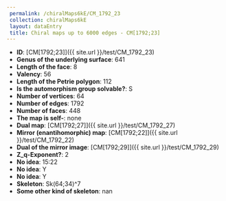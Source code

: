 ```yaml
--- 
 permalink: /chiralMaps6kE/CM_1792_23 
 collection: chiralMaps6kE
 layout: dataEntry
 title: Chiral maps up to 6000 edges - CM[1792;23]
---
```


- **ID**: [CM[1792;23]]({{ site.url }}/test/CM_1792_23)
- **Genus of the underlying surface**: 641
- **Length of the face**: 8
- **Valency**: 56
- **Length of the Petrie polygon**: 112
- **Is the automorphism group solvable?**: S
- **Number of vertices**: 64
- **Number of edges**: 1792
- **Number of faces**: 448
- **The map is self-**: none
- **Dual map**: [CM[1792;27]]({{ site.url }}/test/CM_1792_27)
- **Mirror (enantihomorphic) map**: [CM[1792;22]]({{ site.url }}/test/CM_1792_22)
- **Dual of the mirror image**: [CM[1792;29]]({{ site.url }}/test/CM_1792_29)
- **Z_q-Exponent?**: 2
- **No idea**:  15:22
- **No idea**: Y
- **No idea**: Y
- **Skeleton**: Sk(64;34)^7
- **Some other kind of skeleton**: nan
